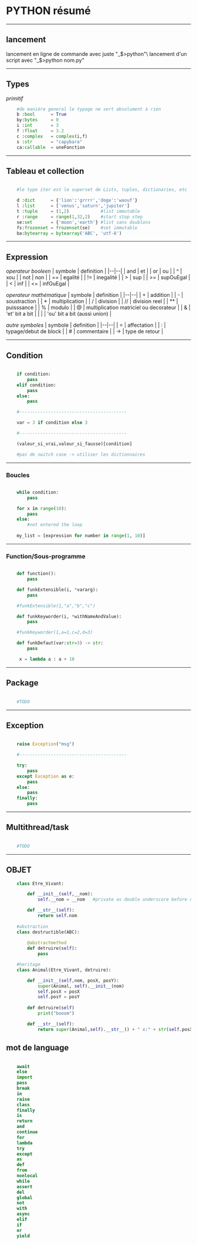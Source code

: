 # PYTHON résumé 

---
## lancement

lancement en ligne de commande avec juste "_$>python"\
lancement d'un script avec  "_$>python nom.py"

---
## Types

*primitif*
```python
	#de manière general le typage ne sert absolument à rien
	b :bool      = True 
	by:bytes     = 0    
	i :int       = 3    
	f :float     = 3.2  
	c :complex   = complex(i,f) 
	s :str       = "capybara"
	ca:callable  = uneFonction
```
---
## Tableau et collection
```python

	#le type iter est le superset de Lists, tuples, dictionaries, etc

	d :dict      = {'lion':'grrrr','doge':'waouf'}
	l :list      = ['venus','saturn','jupiter']
	t :tuple     = (1,2)            #list immutable
	r :range     = range(1,32,2)    #start stop step
	se:set       = {'moon','earth'} #list sans doublons
	fs:frozenset = frozenset(se)    #set immutable
	ba:bytearray = bytearray('ABC', 'utf-8')
```
---
## Expression

*operateur booleen*
| symbole | definition |
|--|--|
| and  | et                              |
| or   | ou                              |
|  ^   | xou                             |
| not  | non                             |
|  ==  | egalité                         |
|  !=  | inegalité                       |
|  >   | sup                             |
| >=   | supOuEgal                       |
|  <   | inf                             |
| <=   | infOuEgal                       |

*operateur mathématique*
| symbole | definition |
|--|--|
|  +   | addition                        |
|  -   | soustraction                    |
|  *   | multiplication                  |
|  /   | division                        |
|  //  | division reel                   |
|  **  | puisssance                      |
|  %   | modulo                          |
|  @   | multiplication matriciel ou decorateur       |
|  &   | 'et' bit a bit                  |
| \|   | 'ou' bit a bit (aussi union)    |

*autre symboles*
| symbole | definition |
|--|--|
|  =   | affectation                     |
|  :   | typage/debut de block           |
|  #   | commentaire                     |
|  ->  | type de retour                  |

---
## Condition
```python

	if condition:
		pass
	elif condition:
		pass
	else:
		pass

	#-----------------------------------------

	var = 3 if condition else 3

	#-----------------------------------------

	(valeur_si_vrai,valeur_si_fausse)[condition]

	#pas de switch case -> utiliser les dictionnaires

```
---
### Boucles
```python

	while condition:
		pass

	for x in range(10):
		pass
	else:
		#not entered the loop
		
	my_list = [expression for number in range(1, 10)]
```
----
### Function/Sous-programme
```python

	def function():
		pass

	def funkExtensible(i, *vararg):
		pass

	#funkExtensible(1,"a","b","c")

	def funkKeyworder(i, *withNameAndValue):
		pass

	#funkKeyworder(1,a=1,c=2,d=3)

	def funkDefaut(var:str=3) -> str:
		pass

	 x = lambda a : a + 10

```
----
## Package
```python

	#TODO

```
----
## Exception
```python

	raise Exception("msg")

	#-----------------------------------------

	try:
		pass
	except Exception as e:
		pass
	else:
		pass
	finally:
		pass

```
----
## Multithread/task
```python

	#TODO

```
----
## OBJET
```python
	class Etre_Vivant:

		def __init__(self,__nom):
			self.__nom = __nom   #private as double underscore before name

		def __str__(self):
			return self.nom
			
	#abstraction
	class destructible(ABC):
		
		@abstractmethod
		def detruire(self):
			pass

	#heritage
	class Animal(Etre_Vivant, detruire):

		def __init__(self,nom, posX, posY):
			super(Animal, self).__init__(nom)
			self.posX = posX
			self.posY = posY
			
		def detruire(self)
			print("booom")

		def __str__(self):
			return super(Animal,self).__str__() + " x:" + str(self.posX) + ",y:"+ str(self.posY)
```
## mot de language
```python

	await 	
	else 	
	import 	
	pass
	break 	
	in 	
	raise
	class
	finally 	
	is 	
	return
	and 	
	continue 	
	for 	
	lambda 	
	try
	except
	as 	
	def 	
	from 	
	nonlocal 	
	while
	assert 	
	del 	
	global 	
	not 	
	with
	async 	
	elif 	
	if 	
	or 	
	yield

```



